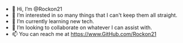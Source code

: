- 👋 Hi, I’m @Rockon21
- 👀 I’m interested in so many things that I can't keep them all straight.
- 🌱 I’m currently learning new tech.
- 💞️ I’m looking to collaborate on whatever I can assist with.
- 📫 You can reach me at https://www.GitHub.com/Rockon21

<!---
Rockon21/Rockon21 is a ✨ special ✨ repository because its `README.md` (this file) appears on your GitHub profile.
You can click the Preview link to take a look at your changes.
--->
